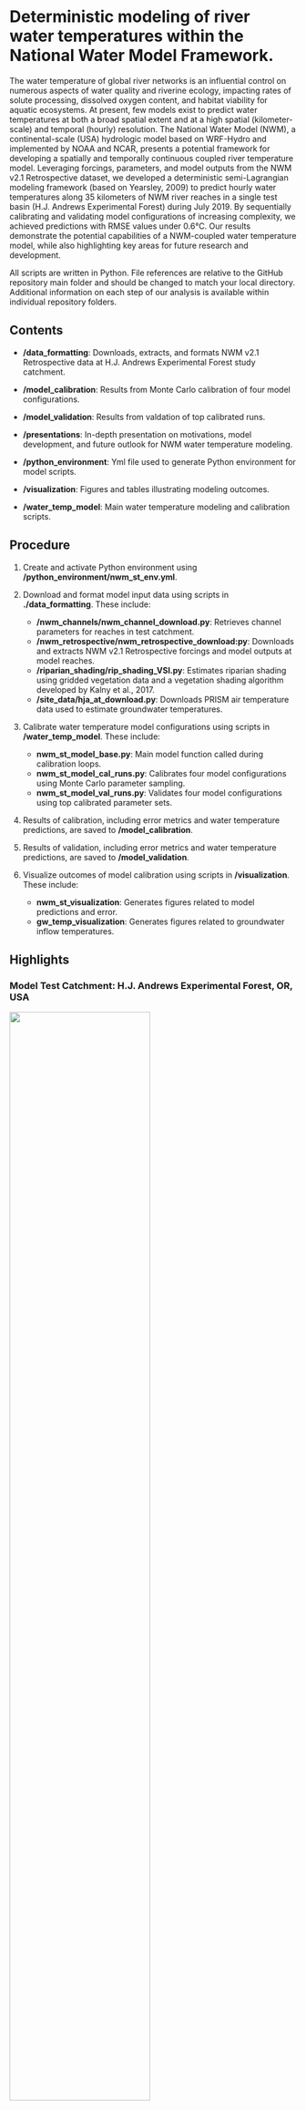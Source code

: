 # Deterministic modeling of river water temperatures within the National Water Model Framework.

The water temperature of global river networks is an influential control on numerous aspects of water quality and riverine ecology, impacting rates of solute processing, dissolved oxygen content, and habitat viability for aquatic ecosystems. At present, few models exist to predict water temperatures at both a broad spatial extent and at a high spatial (kilometer-scale) and temporal (hourly) resolution. The National Water Model (NWM), a continental-scale (USA) hydrologic model based on WRF-Hydro and implemented by NOAA and NCAR, presents a potential framework for developing a spatially and temporally continuous coupled river temperature model. Leveraging forcings, parameters, and model outputs from the NWM v2.1 Retrospective dataset, we developed a deterministic semi-Lagrangian modeling framework (based on Yearsley, 2009) to predict hourly water temperatures along 35 kilometers of NWM river reaches in a single test basin (H.J. Andrews Experimental Forest) during July 2019. By sequentially calibrating and validating model configurations of increasing complexity, we achieved predictions with RMSE values under 0.6&deg;C. Our results demonstrate the potential capabilities of a NWM-coupled water temperature model, while also highlighting key areas for future research and development.

All scripts are written in Python. File references are relative to the GitHub repository main folder and should be changed to match your local directory. Additional information on each step of our analysis is available within individual repository folders.

## Contents

-   **/data_formatting**: Downloads, extracts, and formats NWM v2.1 Retrospective data at H.J. Andrews Experimental Forest study catchment.

-   **/model_calibration**: Results from Monte Carlo calibration of four model configurations.

-   **/model_validation**: Results from valdation of top calibrated runs.

-   **/presentations**: In-depth presentation on motivations, model development, and future outlook for NWM water temperature modeling.

-   **/python_environment**: Yml file used to generate Python environment for model scripts.

-   **/visualization**: Figures and tables illustrating modeling outcomes.

-   **/water_temp_model**: Main water temperature modeling and calibration scripts.


## Procedure

1.  Create and activate Python environment using **/python_environment/nwm_st_env.yml**.

2.  Download and format model input data using scripts in **./data_formatting**. These include:
    -   **/nwm_channels/nwm_channel_download.py**: Retrieves channel parameters for reaches in test catchment.
    -   **/nwm_retrospective/nwm_retrospective_download:py**: Downloads and extracts NWM v2.1 Retrospective forcings and model outputs at model reaches.
    -   **/riparian_shading/rip_shading_VSI.py**: Estimates riparian shading using gridded vegetation data and a vegetation shading algorithm developed by Kalny et al., 2017.
    -   **/site_data/hja_at_download.py**: Downloads PRISM air temperature data used to estimate groundwater temperatures.
    
3.  Calibrate water temperature model configurations using scripts in **/water_temp_model**. These include:
    -   **nwm_st_model_base.py**: Main model function called during calibration loops.
    -   **nwm_st_model_cal_runs.py**: Calibrates four model configurations using Monte Carlo parameter sampling.
    -   **nwm_st_model_val_runs.py**: Validates four model configurations using top calibrated parameter sets.
    
4.  Results of calibration, including error metrics and water temperature predictions, are saved to **/model_calibration**.

5.  Results of validation, including error metrics and water temperature predictions, are saved to **/model_validation**.

6.  Visualize outcomes of model calibration using scripts in **/visualization**. These include:
    -   **nwm_st_visualization**: Generates figures related to model predictions and error.
    -   **gw_temp_visualization**: Generates figures related to groundwater inflow temperatures.
    

## Highlights

### Model Test Catchment: H.J. Andrews Experimental Forest, OR, USA

<img src="visualization/figures/figure1/figure1.png" width="70%" height="70%">

**Figure 1.** Location of water temperature gages (‘Headwater’: GSMACK, ‘Outlet’: GSLOOK) with the H.J. Andrews Experimental Forest watershed in relation to channels identified by the National Water Model.

<br/>

### Modeled Heat Fluxes and Associated NWM Inputs

<img src="visualization/figures/figure2/figure2.png" width="80%" height="80%">

**Figure 2.** Primary atmospheric, radiative, and hydrologic heat fluxes represented in the water temperature model. Model data sources fall into four broad categories: NWM gridded forcings, NWM model outputs, NWM channel route link files, and external data unconstrained by the NWM. The color and shape of symbology indicates how each variable contributes to calculated heat fluxes in the model.
 
<br/>
 
### Estimating Groundwater Inflow Temperatures

<img src="visualization/figures/figure3/figure3.png" width="80%" height="80%">

**Figure 3.** Estimated groundwater inflow temperatures for (a) WY2019 and (b) July 2019 study period at the headwaters of Mack Creek for a range of *C<sub>AT-GW<sub>* (air temperature scaling coefficient) values. Values of *C<sub>AT-GW<sub>*, closer to 0 represent relatively deeper sourcing depths while values of *C<sub>AT-GW<sub>* closer to 1 represent relatively shallower sourcing depths.
 
 <br/>
 
### Prediction Quality of Model Configurations

<img src="visualization/figures/figure4/figure4.png" width="60%" height="60%">

**Figure 4.** Simulated water temperature prediction RMSE (°C) at headwater (Mack Creek) and outlet (Lookout Creek) gages. For the calibration (Cal.) of each model configuration, the top 1% of runs, ranked by RMSEw (weighted headwater (25%) and outlet (75%) RMSE), are highlighted as colored points amongst all calibration runs (represented by gray points). The validation (Val.) performance of the top 1% of calibrated parameter sets is represented by colored triangles.

<br/>

### Model Performance Across Error Metrics

<img src="visualization/figures/figure5/figure5.png" width="40%" height="40%">

**Figure 5.** Performance of four model configurations at the headwater (Mack Creek) and outlet (Lookout Creek) gages, evaluated across three metrics of model error (RMSE: root mean square error; DMax: daily maxima error; DMin: daily minima error). Paired boxplots show error metrics during calibration (left) and validation (right) periods for each configuration. Error metrics calculated using parameter sets from the top 1% of calibration runs, ranked by RMSEw (weighted headwater (25%) and outlet (75%) RMSE).

<br/>

### Water Temperature Prediction Envelopes at Headwater Gage

<img src="visualization/figures/figure6/figure6.png" width="50%" height="50%">

**Figure 6.** Observed headwater temperatures (black) and 5/95th confidence envelope of water temperature predictions at the headwater gage across model configurations M1, M2, M3, and M4 for the top 50 calibration runs (1st percentile), ranked by weighted headwater and outlet RMSE (RMSEw). Predictions displayed during a four-week calibration period and a two-week validation period, separated by a 48-hour spin-up period for validation.
<br/>

### Water Temperature Prediction Envelopes at Outlet Gage

<img src="visualization/figures/figure7/figure7.png" width="50%" height="50%">

**Figure 7.** Observed outlet temperatures (black) and 5/95th confidence envelope of water temperature predictions at the outlet gage across model configurations M1, M2, M3, and M4 for the top 50 calibration runs (1st percentile), ranked by weighted headwater and outlet RMSE (RMSEw). Predictions displayed during a four-week calibration period and a two-week validation period, separated by a 48-hour spin-up period for validation.

<br/>

### Water Temperature Model Configurations

<img src="visualization/tables/table1/table1.png" width="70%" height="70%">

**Table 1.** Water temperature model formulations, tuned parameters, and number of parameters.

<br/>

### Calibrated Parameter Definitions and Ranges

<img src="visualization/tables/table2/table2.png" width="55%" height="55%">

**Table 2.** Definitions and ranges of parameters used in Monte Carlo tuning of models M1-M4.

<br/>

### Optimal Parameter Values for Calibrated Runs

<img src="visualization/tables/table3/table3.png" width="50%" height="50%">

**Table 3.** Optimal mean parameter values for the top 50 calibration runs of each model (M1-M4), ranked by RMSEw.

<br/>
